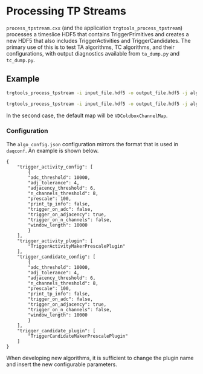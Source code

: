 # Processing TP Streams
`process_tpstream.cxx` (and the application `trgtools_process_tpstream`) processes a timeslice HDF5 that contains TriggerPrimitives and creates a new HDF5 that also includes TriggerActivities and TriggerCandidates. The primary use of this is to test TA algorithms, TC algorithms, and their configurations, with output diagnostics available from `ta_dump.py` and `tc_dump.py`.

## Example
```bash
trgtools_process_tpstream -i input_file.hdf5 -o output_file.hdf5 -j algo_config.json -p TriggerActivityMakerExamplePlugin -m VDColdboxChannelMap --quiet

trgtools_process_tpstream -i input_file.hdf5 -o output_file.hdf5 -j algo_config.json
```
In the second case, the default map will be `VDColdboxChannelMap`.

### Configuration
The `algo_config.json` configuration mirrors the format that is used in `daqconf`. An example is shown below.
```
{
	"trigger_activity_config": [
	    {
		"adc_threshold": 10000,
		"adj_tolerance": 4,
		"adjacency_threshold": 6,
		"n_channels_threshold": 8,
		"prescale": 100,
		"print_tp_info": false,
		"trigger_on_adc": false,
		"trigger_on_adjacency": true,
		"trigger_on_n_channels": false,
		"window_length": 10000
	    }
	],
	"trigger_activity_plugin": [
	    "TriggerActivityMakerPrescalePlugin"
	],
	"trigger_candidate_config": [
	    {
		"adc_threshold": 10000,
		"adj_tolerance": 4,
		"adjacency_threshold": 6,
		"n_channels_threshold": 8,
		"prescale": 100,
		"print_tp_info": false,
		"trigger_on_adc": false,
		"trigger_on_adjacency": true,
		"trigger_on_n_channels": false,
		"window_length": 10000
	    }
	],
	"trigger_candidate_plugin": [
	    "TriggerCandidateMakerPrescalePlugin"
	]
}
```
When developing new algorithms, it is sufficient to change the plugin name and insert the new configurable parameters.
